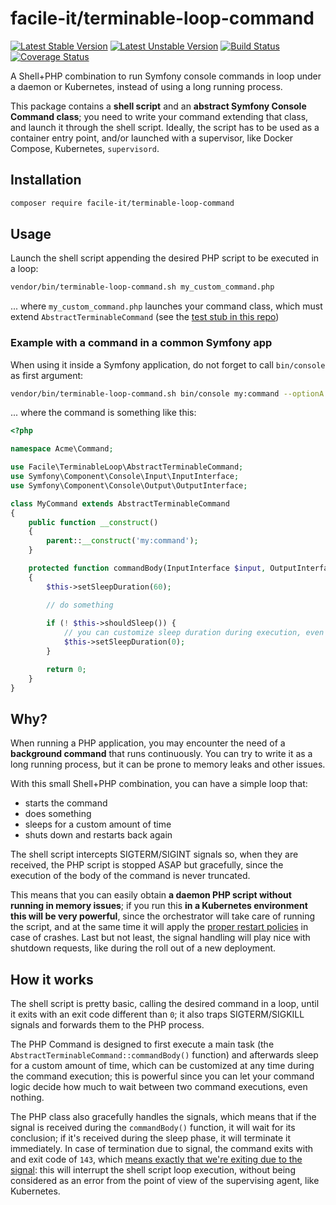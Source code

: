 # facile-it/terminable-loop-command

[![Latest Stable Version](https://poser.pugx.org/facile-it/terminable-loop-command/version)](https://packagist.org/packages/facile-it/terminable-loop-command)
[![Latest Unstable Version](https://poser.pugx.org/facile-it/terminable-loop-command/v/unstable)](//packagist.org/packages/facile-it/terminable-loop-command)
[![Build Status](https://travis-ci.org/facile-it/terminable-loop-command.svg?branch=master)](https://travis-ci.org/facile-it/terminable-loop-command)
[![Coverage Status](https://coveralls.io/repos/github/facile-it/terminable-loop-command/badge.svg)](https://coveralls.io/github/facile-it/terminable-loop-command?branch=master)

A Shell+PHP combination to run Symfony console commands in loop under a daemon or Kubernetes, instead of using a long running process.

This package contains a **shell script** and an **abstract Symfony Console Command class**; you need to write your command extending that class, and launch it through the shell script. Ideally, the script has to be used as a container entry point, and/or launched with a supervisor, like Docker Compose, Kubernetes, `supervisord`.

## Installation
```bash
composer require facile-it/terminable-loop-command
```

## Usage
Launch the shell script appending the desired PHP script to be executed in a loop:
```bash
vendor/bin/terminable-loop-command.sh my_custom_command.php
```
... where `my_custom_command.php` launches your command class, which must extend `AbstractTerminableCommand` (see the [test stub in this repo](https://github.com/facile-it/terminable-loop-command/blob/master/tests/Stub/StubTerminableCommand.php)) 

### Example with a command in a common Symfony app 
When using it inside a Symfony application, do not forget to call `bin/console` as first argument:
```bash
vendor/bin/terminable-loop-command.sh bin/console my:command --optionA
```
... where the command is something like this:
```php
<?php

namespace Acme\Command;

use Facile\TerminableLoop\AbstractTerminableCommand;
use Symfony\Component\Console\Input\InputInterface;
use Symfony\Component\Console\Output\OutputInterface;

class MyCommand extends AbstractTerminableCommand
{
    public function __construct()
    {
        parent::__construct('my:command');
    }

    protected function commandBody(InputInterface $input, OutputInterface $output): int
    {
        $this->setSleepDuration(60);

        // do something
        
        if (! $this->shouldSleep()) {
            // you can customize sleep duration during execution, even conditionally
            $this->setSleepDuration(0); 
        }

        return 0;
    }
}
```

## Why?
When running a PHP application, you may encounter the need of a **background command** that runs continuously. You can try to write it as a long running process, but it can be prone to memory leaks and other issues.

With this small Shell+PHP combination, you can have a simple loop that:

 - starts the command
 - does something
 - sleeps for a custom amount of time
 - shuts down and restarts back again

The shell script intercepts SIGTERM/SIGINT signals so, when they are received, the PHP script is stopped ASAP but gracefully, since the execution of the body of the command is never truncated.

This means that you can easily obtain **a daemon PHP script without running in memory issues**; if you run this **in a Kubernetes environment this will be very powerful**, since the orchestrator will take care of running the script, and at the same time it will apply the [proper restart policies](https://kubernetes.io/docs/concepts/workloads/pods/pod-lifecycle/#restart-policy) in case of crashes. Last but not least, the signal handling will play nice with shutdown requests, like during the roll out of a new deployment.

## How it works
The shell script is pretty basic, calling the desired command in a loop, until it exits with an exit code different than `0`; it also traps SIGTERM/SIGKILL signals and forwards them to the PHP process.

The PHP Command is designed to first execute a main task (the `AbstractTerminableCommand::commandBody()` function) and afterwards sleep for a custom amount of time, which can be customized at any time during the command execution; this is powerful since you can let your command logic decide how much to wait between two command executions, even nothing.
 
The PHP class also gracefully handles the signals, which means that if the signal is received during the `commandBody()` function, it will wait for its conclusion; if it's received during the sleep phase, it will terminate it immediately. In case of termination due to signal, the command exits with and exit code of `143`, which [means exactly that we're exiting due to the signal](https://stackoverflow.com/questions/25304728/c-application-terminates-with-143-exit-code-what-does-it-mean): this will interrupt the shell script loop execution, without being considered as an error from the point of view of the supervising agent, like Kubernetes.
